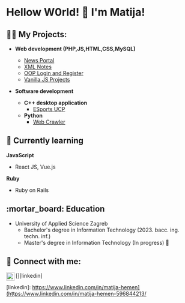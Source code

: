 <h1>Hellow W0rld! 👋 I'm Matija! </h1>

<h2>👨‍💻 My Projects:</h2>


 - <b>Web development (PHP,JS,HTML,CSS,MySQL) </b>
    - [News Portal](https://github.com/mhemen1/newsPortal)
    - [XML Notes](https://github.com/mhemen1/Xml)
    - [OOP Login and Register](https://github.com/mhemen1/LoginRegister)
    - [Vanilla JS Projects](https://github.com/mhemen1/VanillaJS)
      
- <b>Software development </b>
  - <b>C++ desktop application </b>
    - [ESports UCP](https://github.com/mhemen1/esportsApp)
  - <b>Python</b>
    - [Web Crawler](https://github.com/mhemen1/webCrawler)
    
<h2>🌱 Currently learning</h2>

<b>JavaScript</b>
- React JS, Vue.js
  
<b>Ruby</b>
- Ruby on Rails

<h2>:mortar_board: Education</h2>

- University of Applied Science Zagreb
	- Bachelor's degree in Information Technology (2023. bacc. ing. techn. inf.)
  - Master's degree in Information Technology (In progress) :construction:
<h2> 🤳 Connect with me:</h2>


[<img align="left" alt="LinkedIn" width="22px" src="https://www.pinclipart.com/picdir/middle/97-971470_linkedin-linkedin-social-media-icons-clipart.png" />][linkedin]

[linkedin]: https://www.linkedin.com/in/matija-hemen](https://www.linkedin.com/in/matija-hemen-596844213/

<!--
**mhemen1/mhemen1** is a ✨ _special_ ✨ repository because its `README.md` (this file) appears on your GitHub profile.

Here are some ideas to get you started:

- 🔭 I’m currently working on ...
- 🌱 I’m currently learning ...
- 👯 I’m looking to collaborate on ...
- 🤔 I’m looking for help with ...
- 💬 Ask me about ...
- 📫 How to reach me: ...
- ⚡ Fun fact: ...
-->
